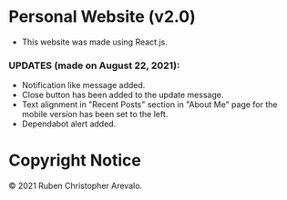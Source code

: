 # Personal Website (v2.0)

* This website was made using React.js.

### UPDATES (made on August 22, 2021):

* Notification like message added.
* Close button has been added to the update message.
* Text alignment in "Recent Posts" section in "About Me" page for the mobile version has been set to the left.
* Dependabot alert added.

# Copyright Notice

© 2021 Ruben Christopher Arevalo.
